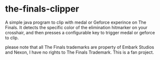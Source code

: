 # the-finals-clipper

A simple java program to clip with medal or Geforce experince on The Finals. It detects the specific color of the elimination hitmarker on your crosshair, and then presses a configurable key to trigger medal or geforce to clip. 





please note that all The Finals trademarks are property of Embark Studios and Nexon, I have no rights to The Finals Trademark. This is a fan project. 
